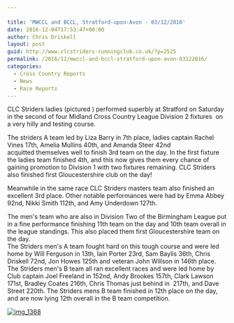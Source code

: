 ```yaml
---

title: 'MWCCL and BCCL, Stratford-upon-Avon - 03/12/2016'
date: 2016-12-04T17:53:47+00:00
author: Chris Driskell
layout: post
guid: http://www.clcstriders-runningclub.co.uk/?p=2525
permalink: /2016/12/mwccl-and-bccl-stratford-upon-avon-03122016/
categories:
  - Cross Country Reports
  - News
  - Race Reports
---
```

CLC Striders ladies (pictured ) performed superbly at Stratford on Saturday in the second of four Midland Cross Country League Division 2 fixtures  on a very hilly and testing course.

The striders A team led by Liza Barry in 7th place, ladies captain Rachel Vines 17th, Amelia Mullins 40th, and Amanda Steer 42nd acquitted themselves well to finish 3rd team on the day. In the first fixture the ladies team finished 4th, and this now gives them every chance of gaining promotion to Division 1 with two fixtures remaining. CLC Striders also finished first Gloucestershire club on the day!

Meanwhile in the same race CLC Striders masters team also finished an excellent 3rd place. Other notable performances were had by Emma Abbey 92nd, Nikki Smith 112th, and Amy Underdown 127th.

The men's team who are also in Division Two of the Birmingham League put in a fine performance finishing 11th team on the day and 10th team overall in the league standings. This also placed them first Gloucestershire team on the day.  
The Striders men's A team fought hard on this tough course and were led home by Will Ferguson in 13th, Iain Porter 23rd, Sam Baylis 36th, Chris Driskell 72nd, Jon Howes 125th and veteran John Willson in 146th place.  
The Striders men's B team all ran excellent races and were led home by Club captain Joel Freeland in 152nd, Andy Brookes 157th, Clark Lawson 171st, Bradley Coates 216th, Chris Thomas just behind in  217th, and Dave Street 220th. The Striders mens B team finished in 12th place on the day, and are now lying 12th overall in the B team competition.

[<img class="alignnone size-medium wp-image-2526" src="/Images/2016/12/IMG_1368-300x169.jpg" alt="img_1368" width="300" height="169" srcset="/Images/2016/12/IMG_1368-300x169.jpg 300w, /Images/2016/12/IMG_1368-768x432.jpg 768w, /Images/2016/12/IMG_1368.jpg 960w" sizes="(max-width: 300px) 100vw, 300px" />](/Images/2016/12/IMG_1368.jpg)
